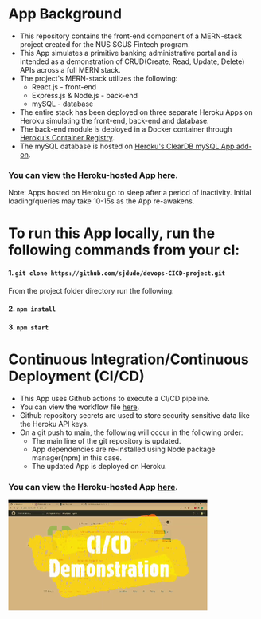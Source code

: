 # App Background
* This repository contains the front-end component of a MERN-stack project created for the NUS SGUS Fintech program.
* This App simulates a primitive banking administrative portal and is intended as a demonstration of CRUD(Create, Read, Update, Delete) APIs across a full MERN stack.
* The project's MERN-stack utilizes the following:
  * React.js - front-end
  * Express.js & Node.js - back-end
  * mySQL - database
* The entire stack has been deployed on three separate Heroku Apps on Heroku simulating the front-end, back-end and database. 
* The back-end module is deployed in a Docker container through [Heroku's Container Registry](https://devcenter.heroku.com/articles/container-registry-and-runtime).
* The mySQL database is hosted on [Heroku's ClearDB mySQL App add-on](https://elements.heroku.com/addons/cleardb).

### You can view the Heroku-hosted App [here](https://devops-cicd-project.herokuapp.com/).

Note: Apps hosted on Heroku go to sleep after a period of inactivity. Initial loading/queries may take 10-15s as the App re-awakens.
# To run this App locally, run the following commands from your cl:
#### 1. `git clone https://github.com/sjdude/devops-CICD-project.git`
From the project folder directory run the following:
#### 2. `npm install`
#### 3. `npm start`
# Continuous Integration/Continuous Deployment (CI/CD)
* This App uses Github actions to execute a CI/CD pipeline.
* You can view the workflow file [here](https://github.com/sjdude/devops-CICD-project/blob/main/.github/workflows/devops_cicd_project.yml).
* Github repository secrets are used to store security sensitive data like the Heroku API keys.
* On a git push to main, the following will occur in the following order:
  * The main line of the git repository is updated.
  * App dependencies are re-installed using Node package manager(npm) in this case.
  * The updated App is deployed on Heroku.

### You can view the Heroku-hosted App [here](https://devops-cicd-project.herokuapp.com/).

[![IMAGE ALT TEXT](demonstration.png)](https://youtu.be/JLPiXLNLqqA)
